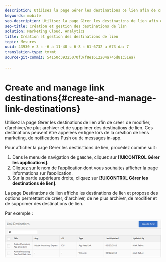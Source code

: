 ```yaml
---
description: Utilisez la page Gérer les destinations de lien afin de créer, de modifier, d’archiver/ne plus archiver et de supprimer des destinations de lien. Ces destinations peuvent être appelées en ligne lors de la création de liens marketing, de notifications Push ou de messages in-app.
keywords: mobile
seo-description: Utilisez la page Gérer les destinations de lien afin de créer, de modifier, d’archiver/ne plus archiver et de supprimer des destinations de lien. Ces destinations peuvent être appelées en ligne lors de la création de liens marketing, de notifications Push ou de messages in-app.
seo-title: Création et gestion des destinations de lien
solution: Marketing Cloud, Analytics
title: Création et gestion des destinations de lien
topic: Mesures
uuid: 43930 e 3 a -6 a 11-40 c 6-8 a 61-6732 a 673 dac 7
translation-type: tm+mt
source-git-commit: 54150c39325070f37f8e1612204a745d81551ea7

---
```



# Create and manage link destinations{#create-and-manage-link-destinations}

Utilisez la page Gérer les destinations de lien afin de créer, de modifier, d’archiver/ne plus archiver et de supprimer des destinations de lien. Ces destinations peuvent être appelées en ligne lors de la création de liens marketing, de notifications Push ou de messages in-app.

Pour afficher la page Gérer les destinations de lien, procédez comme suit :

1. Dans le menu de navigation de gauche, cliquez sur **[!UICONTROL Gérer les applications]**.
1. Cliquez sur le nom de l’application dont vous souhaitez afficher la page Informations sur l’application.
1. Sur la partie supérieure droite, cliquez sur **[!UICONTROL Gérer les destinations de lien]**.

La page Destinations de lien affiche les destinations de lien et propose des options permettant de créer, d'archiver, de ne plus archiver, de modifier et de supprimer des destinations de lien.

Par exemple :

![](assets/link_destinations_list.png)

